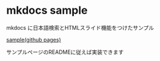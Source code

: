 # mkdocs sample

mkdocs に日本語検索とHTMLスライド機能をつけたサンプル

[sample(github pages)](http://swfz.github.io/mkdocs_sample/ )

サンプルページのREADMEに従えば実装できます

